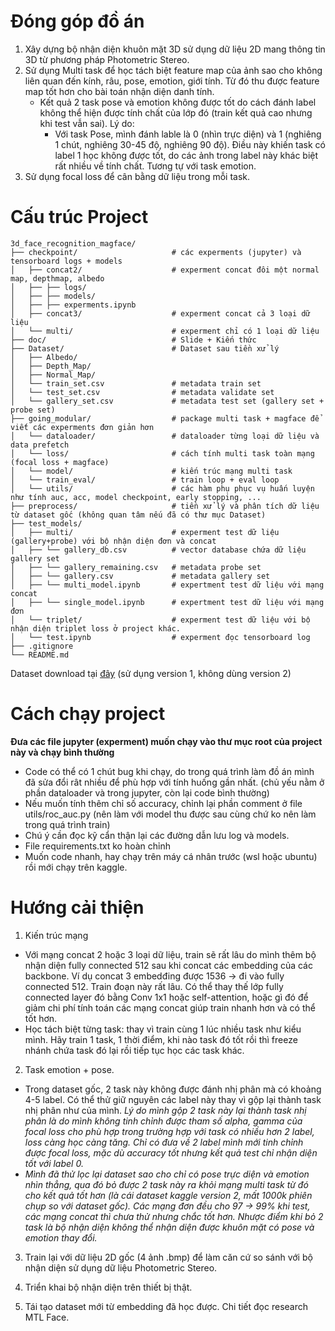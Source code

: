 # Đóng góp đồ án

1. Xây dựng bộ nhận diện khuôn mặt 3D sử dụng dữ liệu 2D mang thông tin 3D từ phương pháp Photometric Stereo.
2. Sử dụng Multi task để học tách biệt feature map của ảnh sao cho không liên quan đến kính, râu, pose, emotion, giới tính. Từ đó thu được feature map tốt hơn cho bài toán nhận diện danh tính.
    - Kết quả 2 task pose và emotion không được tốt do cách đánh label không thể hiện được tính chất của lớp đó (train kết quả cao nhưng khi test vẫn sai). Lý do: 
        - Với task Pose, mình đánh lable là 0 (nhìn trực diện) và 1 (nghiêng 1 chút, nghiêng 30-45 độ, nghiêng 90 độ). Điều này khiến task có label 1 học không được tốt, do các ảnh trong label này khác biệt rất nhiều về tính chất. Tương tự với task emotion. 
3. Sử dụng focal loss để cân bằng dữ liệu trong mỗi task.

# Cấu trúc Project

```plaintext
3d_face_recognition_magface/
├── checkpoint/                     # các experments (jupyter) và tensorboard logs + models
│   ├── concat2/                    # experment concat đôi một normal map, depthmap, albedo
│   ├── ├── logs/
│   ├── ├── models/
│   ├── ├── experments.ipynb
│   ├── concat3/                    # experment concat cả 3 loại dữ liệu
│   └── multi/                      # experment chỉ có 1 loại dữ liệu
├── doc/                            # Slide + Kiến thức
├── Dataset/                        # Dataset sau tiền xử lý
│   ├── Albedo/                     
│   ├── Depth_Map/
│   ├── Normal_Map/
│   └── train_set.csv               # metadata train set
│   └── test_set.csv                # metadata validate set
│   └── gallery_set.csv             # metadata test set (gallery set + probe set)
├── going_modular/                  # package multi task + magface để viết các experments đơn giản hơn
│   └── dataloader/                 # dataloader từng loại dữ liệu và data prefetch
│   └── loss/                       # cách tính multi task toàn mạng (focal loss + magface)
│   └── model/                      # kiến trúc mạng multi task
│   └── train_eval/                 # train loop + eval loop
│   └── utils/                      # các hàm phụ phục vụ huấn luyện như tính auc, acc, model checkpoint, early stopping, ...
├── preprocess/                     # tiền xử lý và phân tích dữ liệu từ dataset gốc (không quan tâm nếu đã có thư mục Dataset)
├── test_models/
│   ├── multi/                      # experment test dữ liệu (gallery+probe) với bộ nhận diện đơn và concat
│   ├── └── gallery_db.csv          # vector database chứa dữ liệu gallery set
│   ├── └── gallery_remaining.csv   # metadata probe set
│   ├── └── gallery.csv             # metadata gallery set
│   ├── └── multi_model.ipynb       # expertment test dữ liệu với mạng concat
│   ├── └── single_model.ipynb      # expertment test dữ liệu với mạng đơn
│   └── triplet/                    # experment test dữ liệu với bộ nhận diện triplet loss ở project khác.
│   └── test.ipynb                  # experment đọc tensorboard log
├── .gitignore
└── README.md
```

Dataset download tại [đây](https://www.kaggle.com/datasets/blueeyewhitedaragon/hoangvn-3dmultitask/versions/1) (sử dụng version 1, không dùng version 2)

# Cách chạy project

**Đưa các file jupyter (experment) muốn chạy vào thư mục root của project này và chạy bình thường**
- Code có thể có 1 chút bug khi chạy, do trong quá trình làm đồ án mình đã sửa đổi rât nhiều để phù hợp với tính huống gần nhất. (chủ yếu nằm ở phần dataloader và trong jupyter, còn lại code bình thường)
- Nếu muốn tính thêm chỉ số accuracy, chỉnh lại phần comment ở file utils/roc_auc.py (nên làm với model thu được sau cùng chứ ko nên làm trong quá trình train)
- Chú ý cần đọc kỹ cẩn thận lại các đường dẫn lưu log và models.
- File requirements.txt ko hoàn chỉnh
- Muốn code nhanh, hay chạy trên máy cá nhân trước (wsl hoặc ubuntu) rồi mới chạy trên kaggle.

# Hướng cải thiện

1. Kiến trúc mạng
- Với mạng concat 2 hoặc 3 loại dữ liệu, train sẽ rất lâu do mình thêm bộ nhận diện fully connected 512 sau khi concat các embedding của các backbone. Ví dụ concat 3 embedđing được 1536 -> đi vào fully connected 512. Train đoạn này rất lâu. Có thể thay thế lớp fully connected layer đó bằng Conv 1x1 hoặc self-attention, hoặc gì đó để giảm chi phí tính toán các mạng concat giúp train nhanh hơn và có thể tốt hơn.
- Học tách biệt từng task: thay vì train cùng 1 lúc nhiều task như kiểu mình. Hãy train 1 task, 1 thời điểm, khi nào task đó tốt rồi thì freeze nhánh chứa task đó lại rồi tiếp tục học các task khác.

2. Task emotion + pose.
- Trong dataset gốc, 2 task này không được đánh nhị phân mà có khoảng 4-5 label. Có thể thử giữ nguyên các label này thay vì gộp lại thành task nhị phân như của mình. *Lý do mình gộp 2 task này lại thành task nhị phân là do mình không tinh chỉnh được tham số alpha, gamma của focal loss cho phù hợp trong trường hợp với task có nhiều hơn 2 label, loss càng học càng tăng. Chỉ có đưa về 2 label mình mới tinh chỉnh được focal loss, mặc dù accuracy tốt nhưng kết quả test chỉ nhận diện tốt với label 0.*
- *Mình đã thử lọc lại dataset sao cho chỉ có pose trực diện và emotion nhìn thẳng, qua đó bỏ được 2 task này ra khỏi mạng multi task từ đó cho kết quả tốt hơn (là cái dataset kaggle version 2, mất 1000k phiên chụp so với dataset gốc). Các mạng đơn đều cho 97 -> 99% khi test, các mạng concat thì chưa thử nhưng chắc tốt hơn. Nhược điểm khi bỏ 2 task là bộ nhận diện không thể nhận diện được khuôn mặt có pose và emotion thay đổi.*

3. Train lại với dữ liệu 2D gốc (4 ảnh .bmp) để làm căn cứ so sánh với bộ nhận diện sử dụng dữ liệu Photometric Stereo.

4. Triển khai bộ nhận diện trên thiết bị thật.

5. Tái tạo dataset mới từ embedding đã học được. Chi tiết đọc research MTL Face.
